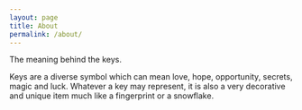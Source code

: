 ```yaml
---
layout: page
title: About
permalink: /about/
---
```


The meaning behind the keys.

Keys are a diverse symbol which can mean love, hope, opportunity, secrets, magic and luck.
Whatever a key may represent, it is also a very decorative and unique item much like a fingerprint or a snowflake.

